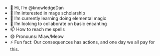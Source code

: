 - 👋 Hi, I’m @knowledgeDan
- 👀 I’m interested in mage scholarship
- 🌱 I’m currently learning doing elemental magic
- 💞️ I’m looking to collaborate on basic encanting
- 📫 How to reach me spells
- 😄 Pronouns: Miaw/Meow
- ⚡ Fun fact: Our consequences has actions, and one day we all pay for this.

<!---
knowledgeDan/knowledgeDan is a ✨ special ✨ repository because its `README.md` (this file) appears on your GitHub profile.
You can click the Preview link to take a look at your changes.
--->
